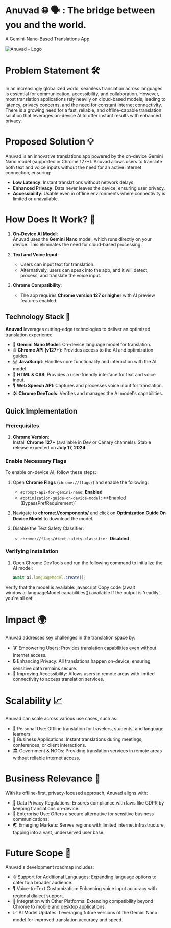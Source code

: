 # Anuvad 🌐 🗣️ : The bridge between you and the world.
A Gemini-Nano-Based Translations App

![Anuvad - Logo](https://github.com/user-attachments/assets/23a1565d-68ab-44c1-986d-27dbaa2852bb)

# Problem Statement 🛠️
In an increasingly globalized world, seamless translation across languages is essential for communication, accessibility, and collaboration. However, most translation applications rely heavily on cloud-based models, leading to latency, privacy concerns, and the need for constant internet connectivity. There is a growing need for a fast, reliable, and offline-capable translation solution that leverages on-device AI to offer instant results with enhanced privacy.

# Proposed Solution 💡
Anuvad is an innovative translations app powered by the on-device Gemini Nano model (supported in Chrome 127+). Anuvad allows users to translate both text and voice inputs without the need for an active internet connection, ensuring:

- **Low Latency**: Instant translations without network delays.  
- **Enhanced Privacy**: Data never leaves the device, ensuring user privacy.  
- **Accessibility**: Usable even in offline environments where connectivity is limited or unavailable.

# How Does It Work? 📸
1. **On-Device AI Model**:  
   Anuvad uses the **Gemini Nano** model, which runs directly on your device. This eliminates the need for cloud-based processing.  

2. **Text and Voice Input**:  
   - Users can input text for translation.  
   - Alternatively, users can speak into the app, and it will detect, process, and translate the voice input.  

3. **Chrome Compatibility**:  
   - The app requires **Chrome version 127 or higher** with AI preview features enabled.

## **Technology Stack 🔧**  
**Anuvad** leverages cutting-edge technologies to deliver an optimized translation experience:
- 🤖 **Gemini Nano Model**: On-device language model for translation.
- 🌐 **Chrome API (v127+)**: Provides access to the AI and optimization guides.
- 💻 **JavaScript**: Handles core functionality and interaction with the AI model.
- 🎨 **HTML & CSS**: Provides a user-friendly interface for text and voice input.
- 🎙️ **Web Speech API**: Captures and processes voice input for translation.
- 🛠️ **Chrome DevTools**: Verifies and manages the AI model's capabilities.


## **Quick Implementation**  

### **Prerequisites**  
1. **Chrome Version**:  
   Install **Chrome 127+** (available in Dev or Canary channels). Stable release expected on **July 17, 2024**.  

### **Enable Necessary Flags**  
To enable on-device AI, follow these steps:  

1. Open **Chrome Flags** (`chrome://flags/`) and enable the following:  
   - `#prompt-api-for-gemini-nano`: **Enabled**  
   - `#optimization-guide-on-device-model`: **Enabled (BypassPrefRequirement)`  
   
2. Navigate to **chrome://components/** and click on **Optimization Guide On Device Model** to download the model.  

3. Disable the Text Safety Classifier:  
   - `chrome://flags/#text-safety-classifier`: **Disabled**  

### **Verifying Installation**  
1. Open Chrome DevTools and run the following command to initialize the AI model:  
   ```javascript
   await ai.languageModel.create();
Verify that the model is available:
javascript
Copy code
(await window.ai.languageModel.capabilities()).available
If the output is 'readily', you're all set!

# Impact 🌍
Anuvad addresses key challenges in the translation space by:

- 🏋️ Empowering Users: Provides translation capabilities even without internet access.
- 🔒 Enhancing Privacy: All translations happen on-device, ensuring sensitive data remains secure.
- 📡 Improving Accessibility: Allows users in remote areas with limited connectivity to access translation services.

# Scalability 📈
Anuvad can scale across various use cases, such as:

- 🧳 Personal Use: Offline translation for travelers, students, and language learners.
- 💼 Business Applications: Instant translations during meetings, conferences, or client interactions.
- 🏛️ Government & NGOs: Providing translation services in remote areas without reliable internet access.

# Business Relevance 🤝
With its offline-first, privacy-focused approach, Anuvad aligns with:

- 📜 Data Privacy Regulations: Ensures compliance with laws like GDPR by keeping translations on-device.
- 🏢 Enterprise Use: Offers a secure alternative for sensitive business communications.
- 🌏 Emerging Markets: Serves regions with limited internet infrastructure, tapping into a vast, underserved user base.

# Future Scope 🚀
Anuvad's development roadmap includes:

- 🌐 Support for Additional Languages: Expanding language options to cater to a broader audience.
- 🎙️ Voice-to-Text Customization: Enhancing voice input accuracy with regional dialect support.
- 🔗 Integration with Other Platforms: Extending compatibility beyond Chrome to mobile and desktop applications.
- 📈 AI Model Updates: Leveraging future versions of the Gemini Nano model for improved translation accuracy and speed.
